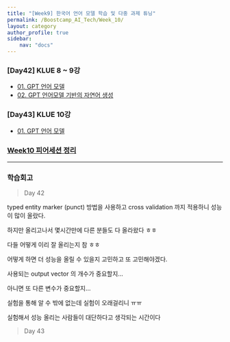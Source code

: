 ```yaml
---
title: "[Week9] 한국어 언어 모델 학습 및 다중 과제 튜닝"
permalink: /Boostcamp_AI_Tech/Week_10/
layout: category
author_profile: true
sidebar:
    nav: "docs"
---
```


### [Day42] KLUE 8 ~ 9강

- [01. GPT 언어 모델]({{site.url}}/boostcamp_ai_tech/week_10/day_42/01.-GPT-Language-Model/)
- [02. GPT 언어모델 기반의 자연어 생성]({{site.url}}/boostcamp_ai_tech/week_10/day_42/02.-NLG-based-GPT-Language-Model/)

### [Day43] KLUE 10강

- [01. GPT 언어 모델]({{site.url}}/boostcamp_ai_tech/week_10/day_42/01.-GPT-Language-Model/)

### [Week10 피어세션 정리](https://github.com/sangmandu/SangSangPlus/tree/main/Meet-up%20log/Week%202)

---
### 학습회고

> Day 42

typed entity marker (punct) 방법을 사용하고 cross validation 까지 적용하니 성능이 많이 
올랐다.

하지만 올리고나서 몇시간만에 다른 분들도 다 올라왔다 ㅎㅎ

다들 어떻게 이리 잘 올리는지 참 ㅎㅎ

어떻게 하면 더 성능을 올릴 수 있을지 고민하고 또 고민해야겠다.

사용되는 output vector 의 개수가 중요할지...

아니면 또 다른 변수가 중요할지...

실험을 통해 알 수 밖에 없는데 실험이 오래걸리니 ㅠㅠ

실험해서 성능 올리는 사람들이 대단하다고 생각되는 시간이다

> Day 43


